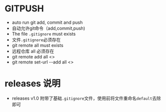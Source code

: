 # GITPUSH
- auto run git add, commit and push
- 自动允许git命令（add,commit,push)
- The file ```.gitignore``` must exists
- 文件```.gitignore```必须存在
- git remote all must exists
- 远程仓库 all 必须存在
- git remote add all <>
- git remote set-url --add all <>

# releases 说明
- releases v1.0 附带了基础```.gitignore```文件，使用前将文件重命名```default```去除即可